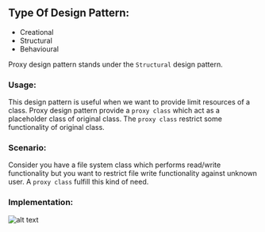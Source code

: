 ## Type Of Design Pattern:

* Creational
* Structural
* Behavioural

Proxy design pattern stands under the `Structural` design pattern.

### Usage:

This design pattern is useful when we want to provide limit resources of a class. Proxy design pattern provide a `proxy class` which act as a placeholder class of original class. The `proxy class` restrict some functionality of original class.

### Scenario:

Consider you have a file system class which performs read/write functionality but you want to restrict file write functionality against unknown user. A `proxy class` fulfill this kind of need.

### Implementation:

![alt text](https://github.com/farhanghouri/Design-Pattern/blob/master/ProxyPattern/proxy.png)
